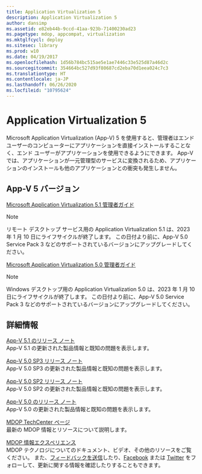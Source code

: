 ```yaml
---
title: Application Virtualization 5
description: Application Virtualization 5
author: dansimp
ms.assetid: e82eb44b-9ccd-41aa-923b-71400230ad23
ms.pagetype: mdop, appcompat, virtualization
ms.mktglfcycl: deploy
ms.sitesec: library
ms.prod: w10
ms.date: 04/19/2017
ms.openlocfilehash: 1d56b784bc515ae5e1ae7446c33e525d87a46d2c
ms.sourcegitcommit: 354664bc527d93f80687cd2eba70d1eea024c7c3
ms.translationtype: HT
ms.contentlocale: ja-JP
ms.lasthandoff: 06/26/2020
ms.locfileid: "10795624"
---
```

# Application Virtualization 5


Microsoft Application Virtualization (App-V) 5 を使用すると、管理者はエンド ユーザーのコンピューターにアプリケーションを直接インストールすることなく、エンド ユーザーがアプリケーションを使用できるようにできます。 App-V では、アプリケーションが一元管理型のサービスに変換されるため、アプリケーションのインストールも他のアプリケーションとの衝突も発生しません。

## App-V 5 バージョン


[Microsoft Application Virtualization 5.1 管理者ガイド](microsoft-application-virtualization-51-administrators-guide.md)

> [!NOTE]
> リモート デスクトップ サービス用の Application Virtualization 5.1 は、2023 年 1 月 10 日にライフサイクルが終了します。 この日付より前に、App-V 5.0 Service Pack 3 などのサポートされているバージョンにアップグレードしてください。

[Microsoft Application Virtualization 5.0 管理者ガイド](microsoft-application-virtualization-50-administrators-guide.md)

> [!NOTE] 
> Windows デスクトップ用の Application Virtualization 5.0 は、2023 年 1 月 10 日にライフサイクルが終了します。 この日付より前に、App-V 5.0 Service Pack 3 などのサポートされているバージョンにアップグレードしてください。

## 詳細情報


<a href="" id="release-notes-for-app-v-5-1"></a>[App-V 5.1 のリリース ノート](release-notes-for-app-v-51.md)  
App-V 5.1 の更新された製品情報と既知の問題を表示します。

<a href="" id="release-notes-for-app-v-5-0-sp3"></a>[App-V 5.0 SP3 リリース ノート](release-notes-for-app-v-50-sp3.md)  
App-V 5.0 SP3 の更新された製品情報と既知の問題を表示します。

<a href="" id="release-notes-for-app-v-5-0-sp2"></a>[App-V 5.0 SP2 リリース ノート](release-notes-for-app-v-50-sp2.md)  
App-V 5.0 SP2 の更新された製品情報と既知の問題を表示します。

<a href="" id="release-notes-for-app-v-5-0"></a>[App-V 5.0 のリリース ノート](release-notes-for-app-v-50.md)  
App-V 5.0 の更新された製品情報と既知の問題を表示します。

<a href="" id="mdop-techcenter-page"></a>[MDOP TechCenter ページ](https://go.microsoft.com/fwlink/p/?LinkId=225286)  
最新の MDOP 情報とリソースについて説明します。

<a href="" id="mdop-information-experience"></a>[MDOP 情報エクスペリエンス](https://go.microsoft.com/fwlink/p/?LinkId=236032)  
MDOP テクノロジについてのドキュメント、ビデオ、その他のリソースをご覧ください。 また、[フィードバックを送信](mailto:MDOPDocs@microsoft.com)したり、[Facebook](https://go.microsoft.com/fwlink/p/?LinkId=242445) または [Twitter](https://go.microsoft.com/fwlink/p/?LinkId=242447) をフォローして、更新に関する情報を確認したりすることもできます。






 

 





